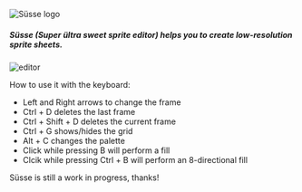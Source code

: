 ![Süsse logo](http://s29.postimg.org/x9g8w8ul3/icon_Big.png)

##### Süsse (Super ültra sweet sprite editor) helps you to create low-resolution sprite sheets.

![editor](http://s8.postimg.org/g99frtt0l/finalfinal.gif)

How to use it with the keyboard:

* Left and Right arrows to change the frame
* Ctrl + D deletes the last frame
* Ctrl + Shift + D deletes the current frame
* Ctrl + G shows/hides the grid
* Alt + C changes the palette
* Click while pressing B will perform a fill
* Clcik while pressing Ctrl + B will perform an 8-directional fill

Süsse is still a work in progress, thanks!
